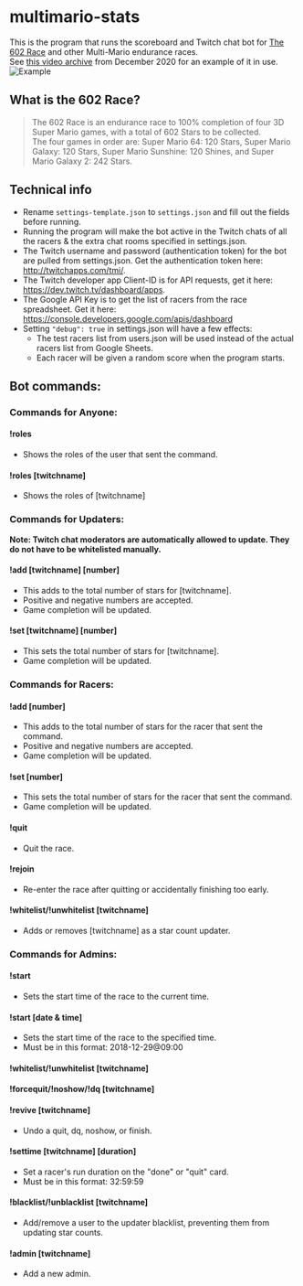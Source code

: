 # multimario-stats
This is the program that runs the scoreboard and Twitch chat bot for [The 602 Race](https://docs.google.com/spreadsheets/d/1ludkWzuN0ZzMh9Bv1gq9oQxMypttiXkg6AEFvxy_gZk/) and other Multi-Mario endurance races.  
See [this video archive](https://www.twitch.tv/videos/857024553) from December 2020 for an example of it in use.  
![Example](https://i.imgur.com/h0QuHEO.jpg)

## What is the 602 Race?  
>The 602 Race is an endurance race to 100% completion of four 3D Super Mario games, with a total of 602 Stars to be collected.  
>The four games in order are: Super Mario 64: 120 Stars, Super Mario Galaxy: 120 Stars, Super Mario Sunshine: 120 Shines, and Super Mario Galaxy 2: 242 Stars.

## Technical info
- Rename `settings-template.json` to `settings.json` and fill out the fields before running.
- Running the program will make the bot active in the Twitch chats of all the racers & the extra chat rooms specified in settings.json.
- The Twitch username and password (authentication token) for the bot are pulled from settings.json. Get the authentication token here: http://twitchapps.com/tmi/.  
- The Twitch developer app Client-ID is for API requests, get it here: https://dev.twitch.tv/dashboard/apps.  
- The Google API Key is to get the list of racers from the race spreadsheet. Get it here: https://console.developers.google.com/apis/dashboard
- Setting `"debug": true` in settings.json will have a few effects:
    - The test racers list from users.json will be used instead of the actual racers list from Google Sheets.
    - Each racer will be given a random score when the program starts.

## Bot commands:
### **Commands for Anyone:**
#### !roles
- Shows the roles of the user that sent the command.
#### !roles [twitchname]
- Shows the roles of [twitchname]

### **Commands for Updaters:**
**Note: Twitch chat moderators are automatically allowed to update. They do not have to be whitelisted manually.**
#### !add [twitchname] [number]
- This adds to the total number of stars for [twitchname].
- Positive and negative numbers are accepted.
- Game completion will be updated.
#### !set [twitchname] [number]
- This sets the total number of stars for [twitchname].
- Game completion will be updated.
   
### **Commands for Racers:**
#### !add [number]
- This adds to the total number of stars for the racer that sent the command.
- Positive and negative numbers are accepted.
- Game completion will be updated.
#### !set [number]
- This sets the total number of stars for the racer that sent the command.
- Game completion will be updated.
#### !quit
- Quit the race.
#### !rejoin
- Re-enter the race after quitting or accidentally finishing too early.
#### !whitelist/!unwhitelist [twitchname]
- Adds or removes [twitchname] as a star count updater.
  
### **Commands for Admins:**
#### !start
- Sets the start time of the race to the current time. 
#### !start [date & time]
- Sets the start time of the race to the specified time.
- Must be in this format: 2018-12-29@09:00
#### !whitelist/!unwhitelist [twitchname]
#### !forcequit/!noshow/!dq [twitchname]
#### !revive [twitchname]
- Undo a quit, dq, noshow, or finish.
#### !settime [twitchname] [duration]
- Set a racer's run duration on the "done" or "quit" card.
- Must be in this format: 32:59:59
#### !blacklist/!unblacklist [twitchname]
- Add/remove a user to the updater blacklist, preventing them from updating star counts.
#### !admin [twitchname]
- Add a new admin.
  
